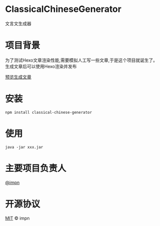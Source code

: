# ClassicalChineseGenerator
文言文生成器

# 项目背景
为了测试Hexo文章渲染性能,需要模拟人工写一些文章,于是这个项目就诞生了。
生成文章后可以使用Hexo渲染并发布

[预览生成文章](https://impn.github.io/ClassicalChineseGenerator/)

# 安装
```
npm install classical-chinese-generator
```

# 使用
```
java -jar xxx.jar
```

# 主要项目负责人
[@impn](https://github.com/impn/)


# 开源协议
[MIT](LICENSE) © impn